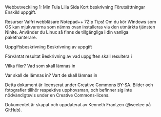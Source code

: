 Webbutveckling 1: Min Fula Lilla Sida
Kort beskrivning
Förutsättningar
Enskild uppgift.

Resurser
Valfri webbläsare
Notepad++
7Zip
Tips! Om du kör Windows som OS kan mjukvarorna som nämns ovan installeras via den utmärkta tjänsten Ninite. Använder du Linux så finns de tillgängliga i din vanliga pakethanterare.

Uppgiftsbeskrivning
Beskrivning av uppgift

Förväntat resultat
Beskrivning av vad uppgiften skall resultera i

Vilka filer?
Vad som skall lämnas in

Var skall de lämnas in?
Vart de skall lämnas in

Detta dokument är licenserat under Creative Commons BY-SA. Bilder och fotografier tillhör respektive upphovsman, och befinner sig inte nödvändigtsvis under en Creative Commons-licens.

Dokumentet är skapat och uppdaterat av Kenneth Frantzen (@seetee på GitHub).
